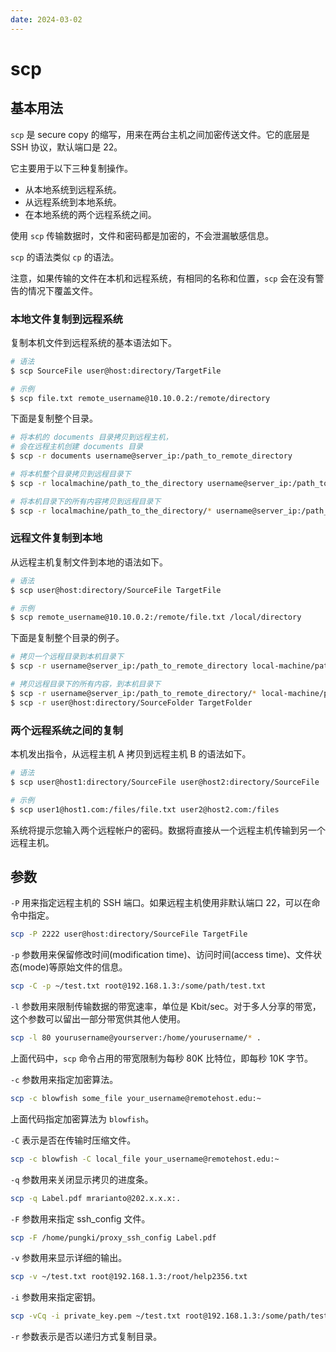 ```yaml
---
date: 2024-03-02
---
```


# scp

## 基本用法

`scp` 是 secure copy 的缩写，用来在两台主机之间加密传送文件。它的底层是 SSH 协议，默认端口是 22。

它主要用于以下三种复制操作。

- 从本地系统到远程系统。
- 从远程系统到本地系统。
- 在本地系统的两个远程系统之间。

使用 `scp` 传输数据时，文件和密码都是加密的，不会泄漏敏感信息。

`scp` 的语法类似 `cp` 的语法。

注意，如果传输的文件在本机和远程系统，有相同的名称和位置，`scp` 会在没有警告的情况下覆盖文件。

### 本地文件复制到远程系统

复制本机文件到远程系统的基本语法如下。

```bash
# 语法
$ scp SourceFile user@host:directory/TargetFile

# 示例
$ scp file.txt remote_username@10.10.0.2:/remote/directory
```

下面是复制整个目录。

```bash
# 将本机的 documents 目录拷贝到远程主机，
# 会在远程主机创建 documents 目录
$ scp -r documents username@server_ip:/path_to_remote_directory

# 将本机整个目录拷贝到远程目录下
$ scp -r localmachine/path_to_the_directory username@server_ip:/path_to_remote_directory/

# 将本机目录下的所有内容拷贝到远程目录下
$ scp -r localmachine/path_to_the_directory/* username@server_ip:/path_to_remote_directory/
```

### 远程文件复制到本地

从远程主机复制文件到本地的语法如下。

```bash
# 语法
$ scp user@host:directory/SourceFile TargetFile

# 示例
$ scp remote_username@10.10.0.2:/remote/file.txt /local/directory
```

下面是复制整个目录的例子。

```bash
# 拷贝一个远程目录到本机目录下
$ scp -r username@server_ip:/path_to_remote_directory local-machine/path_to_the_directory/

# 拷贝远程目录下的所有内容，到本机目录下
$ scp -r username@server_ip:/path_to_remote_directory/* local-machine/path_to_the_directory/
$ scp -r user@host:directory/SourceFolder TargetFolder
```

### 两个远程系统之间的复制

本机发出指令，从远程主机 A 拷贝到远程主机 B 的语法如下。

```bash
# 语法
$ scp user@host1:directory/SourceFile user@host2:directory/SourceFile

# 示例
$ scp user1@host1.com:/files/file.txt user2@host2.com:/files
```

系统将提示您输入两个远程帐户的密码。数据将直接从一个远程主机传输到另一个远程主机。

## 参数

`-P` 用来指定远程主机的 SSH 端口。如果远程主机使用非默认端口 22，可以在命令中指定。

```bash
scp -P 2222 user@host:directory/SourceFile TargetFile
```

`-p` 参数用来保留修改时间(modification time)、访问时间(access time)、文件状态(mode)等原始文件的信息。

```bash
scp -C -p ~/test.txt root@192.168.1.3:/some/path/test.txt
```

`-l` 参数用来限制传输数据的带宽速率，单位是 Kbit/sec。对于多人分享的带宽，这个参数可以留出一部分带宽供其他人使用。

```bash
scp -l 80 yourusername@yourserver:/home/yourusername/* .
```

上面代码中，`scp` 命令占用的带宽限制为每秒 80K 比特位，即每秒 10K 字节。

`-c` 参数用来指定加密算法。

```bash
scp -c blowfish some_file your_username@remotehost.edu:~
```

上面代码指定加密算法为 `blowfish`。

`-C` 表示是否在传输时压缩文件。

```bash
scp -c blowfish -C local_file your_username@remotehost.edu:~
```

`-q` 参数用来关闭显示拷贝的进度条。

```bash
scp -q Label.pdf mrarianto@202.x.x.x:.
```

`-F` 参数用来指定 ssh_config 文件。

```bash
scp -F /home/pungki/proxy_ssh_config Label.pdf
```

`-v` 参数用来显示详细的输出。

```bash
scp -v ~/test.txt root@192.168.1.3:/root/help2356.txt
```

`-i` 参数用来指定密钥。

```bash
scp -vCq -i private_key.pem ~/test.txt root@192.168.1.3:/some/path/test.txt
```

`-r` 参数表示是否以递归方式复制目录。
